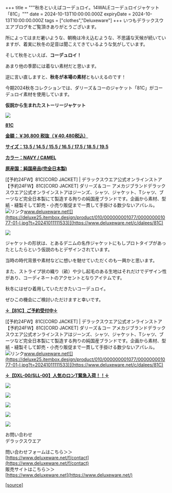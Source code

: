 +++
title = """秋冬といえばコーデュロイ。14WALEコーデュロイジャケット「81C」"""
date = 2024-10-13T10:00:00.000Z
expiryDate = 2024-10-13T10:00:00.000Z
tags = ["clothes","Deluxeware"]
+++
いつもデラックスウエアブログをご覧頂きありがとうございます。

所によってはまだ暑いような、朝晩は冷え込むような、不思議な天候が続いていますが、着実に秋冬の足音は聞こえてきているような気がしています。

そして秋冬といえば、**コーデュロイ！**

あまり他の季節には着ない素材だと思います。

逆に言い直しますと、**秋冬が本場の素材**ともいえるのです！

今期2024秋冬コレクションでは、ダリーズ＆コーのジャケット「81C」がコーデュロイ素材を使用しています。

**仮説から生まれたストーリージャケット**

[![](https://stat.ameba.jp/user_images/20241011/17/deluxeware/03/7e/j/o0800080015496601461.jpg)](https://www.deluxeware.net/c/dalees/81C)

**[81C](https://www.deluxeware.net/c/dalees/81C)**

**[金額：￥36,800 税抜（￥40,480税込）](https://www.deluxeware.net/c/dalees/81C)**

**[サイズ：13.5 / 14.5 / 15.5 / 16.5 / 17.5 / 18.5 / 19.5](https://www.deluxeware.net/c/dalees/81C)**

**[カラー：NAVY / CAMEL](https://www.deluxeware.net/c/dalees/81C)**

**[原産国：純国産品(完全日本製)](https://www.deluxeware.net/c/dalees/81C)**

[【予約24FW】81C\[CORD JACKET\] | デラックスウエア公式オンラインストア【予約24FW】81C\[CORD JACKET\] ダリーズ＆コー アメカジブランドデラックスウエア公式オンラインストアはジーンズ、シャツ、ジャケット、Tシャツ、ブーツなど完全日本製にて製造する拘りの純国産ブランドです。企画から素材、型紙・縫製そして卸売・小売り販促まで一貫して手掛ける数少ないアパレル。![リンク](https://c.stat100.ameba.jp/ameblo/symbols/v3.20.0/svg/gray/editor_link.svg)www.deluxeware.net![](https://deluxe25.itembox.design/product/010/000000001077/000000001077-01-l.jpg?t=20241011111533)](https://www.deluxeware.net/c/dalees/81C)

[![](https://stat.ameba.jp/user_images/20241011/17/deluxeware/cd/c6/j/o0840084115496601469.jpg)](https://stat.ameba.jp/user_images/20241011/17/deluxeware/cd/c6/j/o0840084115496601469.jpg)

ジャケットの形状は、とあるデニムの名作ジャケットにもしプロトタイプがあったとしたらという仮説のもとデザインされています。

当時の時代背景や素材などに想いを馳せていただくのも一興かと思います。

また、ストライプ状の織り（畝）や少し起毛のある生地はそれだけでデザイン性があり、コーディネートのアクセントとなりアイテムです。

秋冬にはぜひ着用していただきたいコーデュロイ。

ぜひこの機会にご検討いただけますと幸いです。

**[↓【81C】ご予約受付中↓](https://www.deluxeware.net/c/dalees/81C)**

[【予約24FW】81C\[CORD JACKET\] | デラックスウエア公式オンラインストア【予約24FW】81C\[CORD JACKET\] ダリーズ＆コー アメカジブランドデラックスウエア公式オンラインストアはジーンズ、シャツ、ジャケット、Tシャツ、ブーツなど完全日本製にて製造する拘りの純国産ブランドです。企画から素材、型紙・縫製そして卸売・小売り販促まで一貫して手掛ける数少ないアパレル。![リンク](https://c.stat100.ameba.jp/ameblo/symbols/v3.20.0/svg/gray/editor_link.svg)www.deluxeware.net![](https://deluxe25.itembox.design/product/010/000000001077/000000001077-01-l.jpg?t=20241011111533)](https://www.deluxeware.net/c/dalees/81C)

**[↓【DXL-00/SLL-00】人気のロンT緊急入荷！！↓](https://www.deluxeware.net/)**

[![](https://stat.ameba.jp/user_images/20241007/16/deluxeware/df/96/j/o0800026015495163803.jpg?caw=800)](https://www.deluxeware.net/)

[![](https://stat.ameba.jp/user_images/20240614/12/deluxeware/fb/b4/j/o0800026015451324172.jpg?caw=800)](https://www.deluxeware.net/c/2024FWreserveall)

[![](https://stat.ameba.jp/user_images/20240315/15/deluxeware/04/7f/j/o0800026015413271803.jpg?caw=800)](https://www.instagram.com/deluxeware/?hl=ja)

[![](https://stat.ameba.jp/user_images/20220415/12/deluxeware/3b/ce/j/o0800026015103175481.jpg?caw=800)](https://www.deluxeware.net/f/headstore)

[![](https://stat.ameba.jp/user_images/20220415/12/deluxeware/d7/c6/j/o0800026015103175487.jpg?caw=800)](https://www.deluxeware.net/)

お問い合わせ  
デラックスウエア

問い合わせフォームはこちら＞＞  
[https://www.deluxeware.net/f/contact](https://www.deluxeware.net/f/contact)  
販売サイトはこちら＞＞  
[https://www.deluxeware.net](https://www.deluxeware.net/)

[[source]](https://ameblo.jp/deluxeware/entry-12870869343.html)
